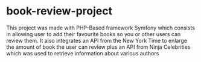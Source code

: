 # book-review-project
This project was made with PHP-Based framework Symfony which consists in allowing user to add their favourite books so you or other users can review them. It also integrates an API from the New York Time to enlarge the amount of book the user can review plus an API from Ninja Celebrities which was used to retrieve information about various authors
